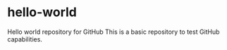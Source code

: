 # hello-world
Hello world repository for GitHub
This is a basic repository to test GitHub capabilities.
